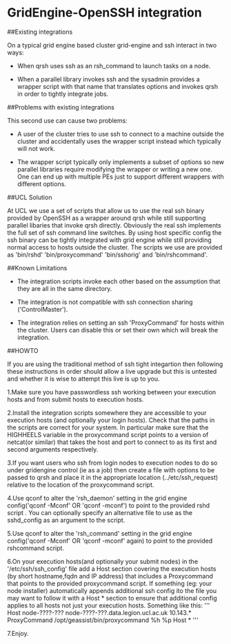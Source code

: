 # GridEngine-OpenSSH integration

##Existing integrations

On a typical grid engine based cluster grid-engine and ssh interact in two ways:

* When qrsh uses ssh as an rsh_command to launch tasks on a node.

* When a parallel library invokes ssh and the sysadmin provides a wrapper script with that name that translates options and invokes qrsh in order to tightly integrate jobs.

##Problems with existing integrations

This second use can  cause two problems:

* A user of the cluster tries to use ssh to connect to a machine outside the cluster and accidentally  uses the wrapper script instead  which typically will not work.

* The wrapper script typically only implements a subset of options so new parallel libraries require modifying the wrapper or writing a new one.  One can end up with multiple PEs just to support different wrappers with different options.

##UCL Solution 

At UCL we use a set of scripts that allow us to use the real ssh binary provided by OpenSSH as a wrapper around qrsh while still supporting parallel libaries that invoke qrsh directly.  Obviously the real ssh implements the full set of ssh command line switches.  By using host specific config the ssh binary can be tightly integrated with grid engine while still providing normal access to hosts outside the cluster.  The scripts we use are provided as 'bin/rshd' 'bin/proxycommand' 'bin/sshorig' and 'bin/rshcommand'.  

##Known Limitations 

* The integration scripts invoke each other based on the assumption that they are all in the same directory.

* The integration is not compatible with ssh connection sharing ('ControlMaster').

* The integration relies on setting an ssh 'ProxyCommand' for hosts within the cluster.  Users can disable this or set their own which will break the integration.

##HOWTO

If you are using the traditional method of ssh tight integartion then following these instructions in order should 
allow a live upgrade but this is untested and whether it is wise to attempt this live is up to you.

1.Make sure you have passwordless ssh working between your execution hosts and from submit hosts to execution hosts.

2.Install the integration scripts somewhere they are accessible to your execution hosts (and optionally your login hosts).  Check that the paths in the scripts are correct for your system.  In particular make sure that the HIGHHEELS variable in the proxycommand script points to a version of netcat(or similar) that takes the host and port to connect to as its first and second arguments respectively.  

3.If you want users who ssh from login nodes to execution nodes to do so under gridengine control (ie as a job) then create
a file with options to be passed to qrsh and place it in the appropriate location (../etc/ssh_request) relative to the location of the proxycommand script.

4.Use qconf to alter the 'rsh_daemon' setting in the grid engine config('qconf  -Mconf' OR 'qconf -mconf') to point to the provided rshd script .  You can optionally specify an alternative file to use as the sshd_config as an argument to the script.

5.Use qconf to alter the 'rsh_command' setting in the grid engine config('qconf -Mconf' OR 'qconf -mconf' again) to point to the provided rshcommand script.

6.On your execution hosts(and optionally your submit nodes) in the '/etc/ssh/ssh_config' file add a Host section covering the execution hosts (by short hostname,fqdn and IP address) that includes a Proxycommand that points to the provided proxycommand script.  If something (eg: your node installer) automatically appends additional ssh config ito the file you may want to follow it with a Host * section to ensure that additional config applies to all hosts not just your execution hosts.  Something like this:
'''
Host node-????-??? node-????-???.data.legion.ucl.ac.uk 10.143.*
ProxyCommand /opt/geassist/bin/proxycommand %h %p
Host *
'''

7.Enjoy.













